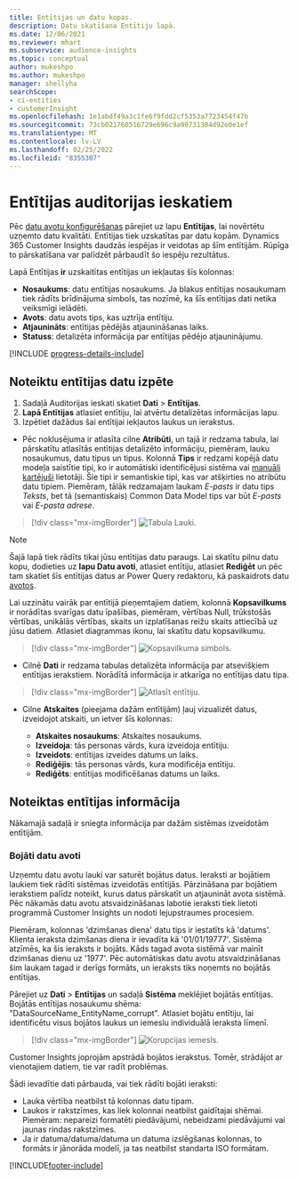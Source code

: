 ```yaml
---
title: Entītijas un datu kopas.
description: Datu skatīšana Entītiju lapā.
ms.date: 12/06/2021
ms.reviewer: mhart
ms.subservice: audience-insights
ms.topic: conceptual
author: mukeshpo
ms.author: mukeshpo
manager: shellyha
searchScope:
- ci-entities
- customerInsight
ms.openlocfilehash: 1e1abdf49a3c1fe6f9fdd2cf5353a7723454f47b
ms.sourcegitcommit: 73cb021760516729e696c9a90731304d92e0e1ef
ms.translationtype: MT
ms.contentlocale: lv-LV
ms.lasthandoff: 02/25/2022
ms.locfileid: "8355307"
---
```

# <a name="entities-in-audience-insights"></a>Entītijas auditorijas ieskatiem

Pēc [datu avotu konfigurēšanas](data-sources.md) pārejiet uz lapu **Entītijas**, lai novērtētu uzņemto datu kvalitāti. Entītijas tiek uzskatītas par datu kopām. Dynamics 365 Customer Insights daudzās iespējas ir veidotas ap šīm entītijām. Rūpīga to pārskatīšana var palīdzēt pārbaudīt šo iespēju rezultātus.

Lapā Entītijas **ir** uzskaitītas entītijas un iekļautas šīs kolonnas:

- **Nosaukums**: datu entītijas nosaukums. Ja blakus entītijas nosaukumam tiek rādīts brīdinājuma simbols, tas nozīmē, ka šīs entītijas dati netika veiksmīgi ielādēti.
- **Avots**: datu avots tips, kas uztrīja entītiju.
- **Atjaunināts**: entītijas pēdējās atjaunināšanas laiks.
- **Statuss**: detalizēta informācija par entītijas pēdējo atjauninājumu.

[!INCLUDE [progress-details-include](../includes/progress-details-pane.md)]

## <a name="explore-a-specific-entitys-data"></a>Noteiktu entītijas datu izpēte

1. Sadaļā Auditorijas ieskati skatiet **Dati** > **Entītijas**.
1. **Lapā Entītijas** atlasiet entītiju, lai atvērtu detalizētas informācijas lapu.  
1. Izpētiet dažādus šai entītijai iekļautos laukus un ierakstus.

- Pēc noklusējuma ir atlasīta cilne **Atribūti**, un tajā ir redzama tabula, lai pārskatītu atlasītās entītijas detalizēto informāciju, piemēram, lauku nosaukumus, datu tipus un tipus. Kolonnā **Tips** ir redzami kopējā datu modeļa saistītie tipi, ko ir automātiski identificējusi sistēma vai [manuāli kartējuši](map-entities.md) lietotāji. Šie tipi ir semantiskie tipi, kas var atšķirties no atribūtu datu tipiem. Piemēram, tālāk redzamajam laukam *E-pasts* ir datu tips *Teksts*, bet tā (semantiskais) Common Data Model tips var būt *E-pasts* vai *E-pasta adrese*.

> [!div class="mx-imgBorder"]
> ![Tabula Lauki.](media/data-manager-entities-fields.PNG "Tabula Lauki")

> [!NOTE]
> Šajā lapā tiek rādīts tikai jūsu entītijas datu paraugs. Lai skatītu pilnu datu kopu, dodieties uz **lapu Datu avoti**, atlasiet entītiju, atlasiet **Rediģēt** un pēc tam skatiet šīs entītijas datus ar Power Query redaktoru, kā paskaidrots datu [avotos](data-sources.md).

Lai uzzinātu vairāk par entītijā pieņemtajiem datiem, kolonnā **Kopsavilkums** ir norādītas svarīgas datu īpašības, piemēram, vērtības Null, trūkstošās vērtības, unikālās vērtības, skaits un izplatīšanas reižu skaits attiecībā uz jūsu datiem. Atlasiet diagrammas ikonu, lai skatītu datu kopsavilkumu.

> [!div class="mx-imgBorder"]
> ![Kopsavilkuma simbols.](media/data-manager-entities-summary.png "Tabula Datu kopsavilkums")

- Cilnē **Dati** ir redzama tabulas detalizēta informācija par atsevišķiem entītijas ierakstiem. Norādītā informācija ir atkarīga no entītijas datu tipa.

> [!div class="mx-imgBorder"]
> ![Atlasīt entītiju.](media/data-manager-entities-data.png "Entītijas atlase")

- Cilne **Atskaites** (pieejama dažām entītijām) ļauj vizualizēt datus, izveidojot atskaiti, un ietver šīs kolonnas:

  - **Atskaites nosaukums**: Atskaites nosaukums.
  - **Izveidoja**: tās personas vārds, kura izveidoja entītiju.
  - **Izveidots**: entītijas izveides datums un laiks.
  - **Rediģējis**: tās personas vārds, kura modificēja entītiju.
  - **Rediģēts**: entītijas modificēšanas datums un laiks. 

## <a name="entity-specific-information"></a>Noteiktas entītijas informācija

Nākamajā sadaļā ir sniegta informācija par dažām sistēmas izveidotām entītijām.

### <a name="corrupted-data-sources"></a>Bojāti datu avoti

Uzņemtu datu avotu lauki var saturēt bojātus datus. Ieraksti ar bojātiem laukiem tiek rādīti sistēmas izveidotās entītijās. Pārzināšana par bojātiem ierakstiem palīdz noteikt, kurus datus pārskatīt un atjaunināt avota sistēmā. Pēc nākamās datu avotu atsvaidzināšanas labotie ieraksti tiek lietoti programmā Customer Insights un nodoti lejupstraumes procesiem. 

Piemēram, kolonnas 'dzimšanas diena' datu tips ir iestatīts kā 'datums'. Klienta ieraksta dzimšanas diena ir ievadīta kā '01/01/19777'. Sistēma atzīmēs, ka šis ieraksts ir bojāts. Kāds tagad avota sistēmā var mainīt dzimšanas dienu uz '1977'. Pēc automātiskas datu avotu atsvaidzināšanas šim laukam tagad ir derīgs formāts, un ieraksts tiks noņemts no bojātās entītijas. 

Pārejiet uz **Dati** > **Entītijas** un sadaļā **Sistēma** meklējiet bojātās entītijas. Bojātās entītijas nosaukumu shēma: "DataSourceName_EntityName_corrupt". Atlasiet bojātu entītiju, lai identificētu visus bojātos laukus un iemeslu individuālā ieraksta līmenī.
> [!div class="mx-imgBorder"]
> ![Korupcijas iemesls.](media/corruption-reason.png "Korupcijas iemesls")

Customer Insights joprojām apstrādā bojātos ierakstus. Tomēr, strādājot ar vienotajiem datiem, tie var radīt problēmas.

Šādi ievadītie dati pārbauda, vai tiek rādīti bojāti ieraksti: 

- Lauka vērtība neatbilst tā kolonnas datu tipam.
- Laukos ir rakstzīmes, kas liek kolonnai neatbilst gaidītajai shēmai. Piemēram: nepareizi formatēti piedāvājumi, nebeidzami piedāvājumi vai jaunas rindas rakstzīmes.
- Ja ir datuma/datuma/datuma un datuma izslēgšanas kolonnas, to formāts ir jānorāda modelī, ja tas neatbilst standarta ISO formātam.


[!INCLUDE[footer-include](../includes/footer-banner.md)]
